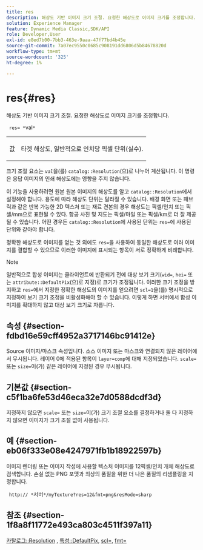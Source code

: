 ```yaml
---
title: res
description: 해상도 기반 이미지 크기 조절. 요청한 해상도로 이미지 크기를 조정합니다.
solution: Experience Manager
feature: Dynamic Media Classic,SDK/API
role: Developer,User
exl-id: e8ed7b00-7bb3-463e-9aaa-47f77bd4b45e
source-git-commit: 7a07ec9550c0685c908191dd6806d5b84678820d
workflow-type: tm+mt
source-wordcount: '325'
ht-degree: 1%

---
```


# res{#res}

해상도 기반 이미지 크기 조절. 요청한 해상도로 이미지 크기를 조정합니다.

` res= *`val`*`

<table id="simpletable_E69F3709266749C4A165C90FF18FF5AA"> 
 <tr class="strow"> 
  <td class="stentry"> <p> <span class="varname"> 값 </span> </p> </td> 
  <td class="stentry"> <p>타겟 해상도, 일반적으로 인치당 픽셀 단위(실수). </p> </td> 
 </tr> 
</table>

크기 조절 요소는 *`val`*&#x200B;을(를) `catalog::Resolution`(으)로 나누어 계산됩니다. 이 명령은 응답 이미지의 인쇄 해상도에는 영향을 주지 않습니다.

이 기능을 사용하려면 원본 원본 이미지의 해상도를 알고 `catalog::Resolution`에서 설정해야 합니다. 용도에 따라 해상도 단위는 달라질 수 있습니다. 배경 화면 또는 패브릭과 같은 반복 가능한 2D 텍스처 또는 재료 견본의 경우 해상도는 픽셀/인치 또는 픽셀/mm으로 표현될 수 있다. 항공 사진 및 지도는 픽셀/마일 또는 픽셀/km로 더 잘 제공될 수 있습니다. 어떤 경우든 `catalog::Resolution`에 사용된 단위는 `res=`에 사용된 단위와 같아야 합니다.

정확한 해상도로 이미지를 얻는 것 외에도 `res=`을 사용하여 동일한 해상도로 여러 이미지를 결합할 수 있으므로 이러한 이미지에 표시되는 항목이 서로 정확하게 비례합니다.

>[!NOTE]
>
>일반적으로 합성 이미지는 클라이언트에 반환되기 전에 대상 보기 크기(`wid=`, `hei=` 또는 `attribute::DefaultPix`(으)로 지정)로 크기가 조정됩니다. 이러한 크기 조정을 방지하고 `res=`에서 지정한 정확한 해상도의 이미지를 얻으려면 `scl=1`을(를) 명시적으로 지정하여 보기 크기 조정을 비활성화해야 할 수 있습니다. 이렇게 하면 서버에서 합성 이미지를 확대하지 않고 대상 보기 크기로 자릅니다.

## 속성 {#section-fdbd16e59cff4952a3717146bc91412e}

Source 이미지/마스크 속성입니다. 소스 이미지 또는 마스크와 연결되지 않은 레이어에서 무시됩니다. 레이어 0에 적용된 항목이 `layer=comp`에 대해 지정되었습니다. `scale=` 또는 `size=`이(가) 같은 레이어에 지정된 경우 무시됩니다.

## 기본값 {#section-c5f1ba6fe53d46eca32e7d0588dcdf3d}

지정하지 않으면 `scale=` 또는 `size=`이(가) 크기 조절 요소를 결정하거나 둘 다 지정하지 않으면 이미지가 크기 조절 없이 사용됩니다.

## 예 {#section-eb06f333e08e4247971fb1b18922597b}

이미지 렌더링 또는 이미지 작성에 사용할 텍스처 이미지를 12픽셀/인치 개체 해상도로 검색합니다. 손실 없는 PNG 포맷과 최상의 품질을 위한 더 나은 품질의 리샘플링을 지정합니다.

` http:// *`서버`*/myTexture?res=12&fmt=png&resMode=sharp`

## 참조 {#section-1f8a8f11772e493ca803c4511f397a11}

[카탈로그::Resolution](../../../../../is-api/image-catalog/image-serving-api-ref/c-image-catalog-reference/c-image-svg-data-reference/c-image-data-reference/r-resolution-cat.md#reference-de489f5f36b64bd0831749546f8728e1) , [특성::DefaultPix](../../../../../is-api/image-catalog/image-serving-api-ref/c-image-catalog-reference/c-attributes-reference/r-defaultpix.md#reference-996b2c22b30f4fd9b970c84063306df1), [scl=](../../../../../is-api/http-ref/image-serving-api-ref/c-http-protocol-reference/c-command-reference/r-scl.md#reference-b2a74e493d0d407e98fe350551ba3fcc), [fmt=](../../../../../is-api/http-ref/image-serving-api-ref/c-http-protocol-reference/c-command-reference/r-is-http-fmt.md#reference-cdf10043423b45ba9fe15157fb3ae37a)
